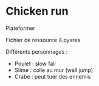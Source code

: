 # Chicken run

Plateformer

Fichier de ressource 4.pyxres

Différents personnages :
- Poulet : slow fall
- Slime : colle au mur (wall jump)
- Crabe : peut tuer des ennemis